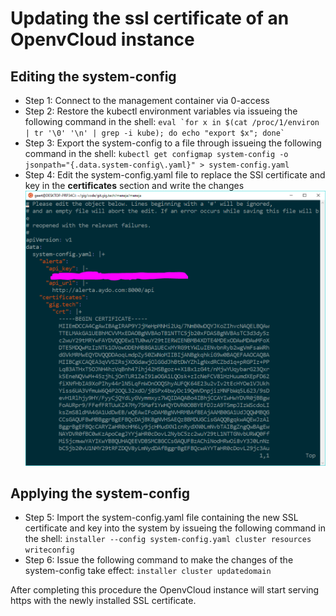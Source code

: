 # Updating the ssl certificate of an OpenvCloud instance

## Editing the system-config
- Step 1: Connect to the management container via 0-access
- Step 2: Restore the kubectl environment variables via issueing the following command in the shell: ```eval `for x in $(cat /proc/1/environ | tr '\0' '\n' | grep -i kube); do echo "export $x"; done` ```
- Step 3: Export the system-config to a file through issueing the following command in the shell: `kubectl get configmap system-config -o jsonpath="{.data.system-config\.yaml}" > system-config.yaml`
- Step 4: Edit the system-config.yaml file to replace the SSl certificate and key in the **certificates** section and write the changes
![system-config](system-config.PNG)

## Applying the system-config
- Step 5: Import the system-config.yaml file containing the new SSL certificate and key into the system by issueing the following command in the shell: `installer --config system-config.yaml cluster resources writeconfig`
- Step 6: Issue the following command to make the changes of the system-config take effect: `installer cluster updatedomain`

After completing this procedure the OpenvCloud instance will start serving https with the newly installed SSL certificate.

